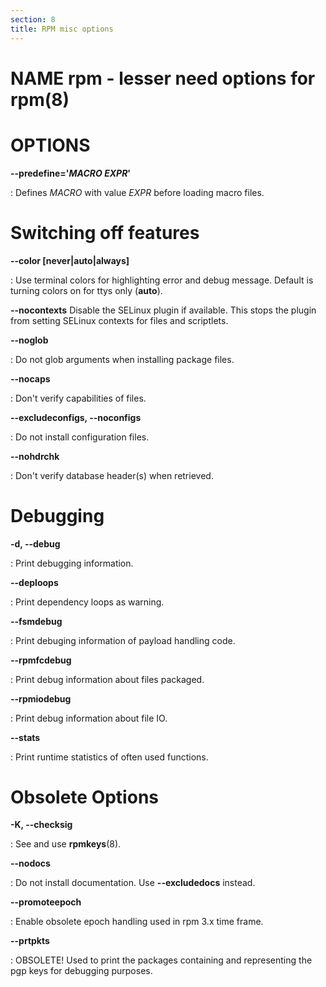 ```yaml
---
section: 8
title: RPM misc options
---
```


NAME rpm - lesser need options for rpm(8)
=========================================

OPTIONS
=======

**\--predefine=\'***MACRO EXPR***\'**

:   Defines *MACRO* with value *EXPR* before loading macro files.

Switching off features
======================

**\--color \[never\|auto\|always\]**

:   Use terminal colors for highlighting error and debug message.
    Default is turning colors on for ttys only (**auto**).

**\--nocontexts** Disable the SELinux plugin if available. This stops
the plugin from setting SELinux contexts for files and scriptlets.

**\--noglob**

:   Do not glob arguments when installing package files.

**\--nocaps**

:   Don\'t verify capabilities of files.

**\--excludeconfigs, \--noconfigs**

:   Do not install configuration files.

**\--nohdrchk**

:   Don\'t verify database header(s) when retrieved.

Debugging
=========

**-d, \--debug**

:   Print debugging information.

**\--deploops**

:   Print dependency loops as warning.

**\--fsmdebug**

:   Print debuging information of payload handling code.

**\--rpmfcdebug**

:   Print debug information about files packaged.

**\--rpmiodebug**

:   Print debug information about file IO.

**\--stats**

:   Print runtime statistics of often used functions.

Obsolete Options
================

**-K, \--checksig**

:   See and use **rpmkeys**(8).

**\--nodocs**

:   Do not install documentation. Use **\--excludedocs** instead.

**\--promoteepoch**

:   Enable obsolete epoch handling used in rpm 3.x time frame.

**\--prtpkts**

:   OBSOLETE! Used to print the packages containing and representing the
    pgp keys for debugging purposes.
